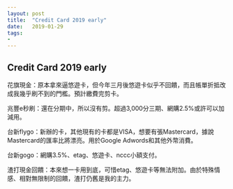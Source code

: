 ```yaml
---
layout: post
title:  "Credit Card 2019 early"
date:   2019-01-29
tags:
-
---
```

## Credit Card 2019 early

花旗現金：原本拿來逼悠遊卡，但今年三月後悠遊卡似乎不回饋，而且帳單折抵改成我幾乎刷不到的門檻。預計繳費完剪卡。

兆豐e秒刷：還在分期中，所以沒有剪。超過3,000分三期、網購2.5%或許可以加減用。

台新flygo：新辦的卡，其他現有的卡都是VISA，想要有張Mastercard，據說Mastercard的匯率比將漂亮。用於Google Adwords和其他外幣消費。

台新gogo：網購3.5%、etag、悠遊卡、nccc小額支付。

渣打現金回饋：本來想一卡用到底，可惜etag、悠遊卡等無法附加。由於特殊情感、相對無限制的回饋，渣打仍舊是我的主力。